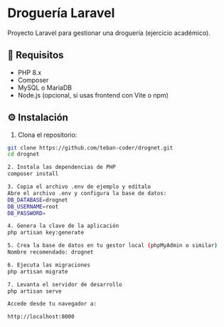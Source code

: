 # Droguería Laravel

Proyecto Laravel para gestionar una droguería (ejercicio académico).

## 🚀 Requisitos

- PHP 8.x
- Composer
- MySQL o MariaDB
- Node.js (opcional, si usas frontend con Vite o npm)

## ⚙️ Instalación

1. Clona el repositorio:

```bash
git clone https://github.com/teban-coder/drognet.git
cd drognet

2. Instala las dependencias de PHP
composer install

3. Copia el archivo .env de ejemplo y edítalo
Abre el archivo .env y configura la base de datos:
DB_DATABASE=drognet
DB_USERNAME=root
DB_PASSWORD=

4. Genera la clave de la aplicación
php artisan key:generate

5. Crea la base de datos en tu gestor local (phpMyAdmin o similar)
Nombre recomendado: drognet

6. Ejecuta las migraciones
php artisan migrate

7. Levanta el servidor de desarrollo
php artisan serve

Accede desde tu navegador a:

http://localhost:8000










